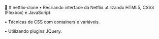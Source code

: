 📌 # netflix-clone
• Recriando interface da Netflix utilizando HTML5, CSS3 (Flexbox) e JavaScript. 

• Técnicas de CSS com containers e variáveis.

• Utilizando plugins JQuery.
